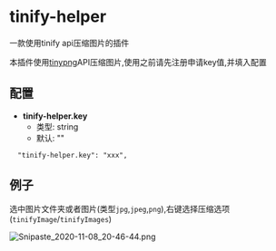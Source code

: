 # tinify-helper

一款使用tinify api压缩图片的插件

本插件使用[tinypng](https://tinypng.com/)API压缩图片,使用之前请先注册申请key值,并填入配置

## 配置

- **tinify-helper.key**
  - 类型: string
  - 默认: ""

```
  "tinify-helper.key": "xxx",
```

## 例子

选中图片文件夹或者图片(类型`jpg`,`jpeg`,`png`),右键选择压缩选项(`tinifyImage`/`tinifyImages`)

![Snipaste_2020-11-08_20-46-44.png](https://i.loli.net/2020/11/08/UK9Orc3uLmvpjE2.png)
